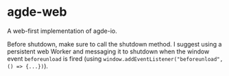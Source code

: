 # agde-web

A web-first implementation of agde-io.

Before shutdown, make sure to call the shutdown method.
I suggest using a persistent web Worker and messaging it to shutdown when the
window event `beforeunload` is fired (using `window.addEventListener("beforeunload", () => {...})`).
